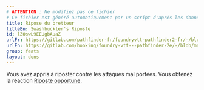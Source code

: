 ```yaml
---
# ATTENTION : Ne modifiez pas ce fichier
# Ce fichier est généré automatiquement par un script d'après les données du module Foundry VTT officiel et de sa traduction
title: Ripose du bretteur
titleEn: Swashbuckler's Riposte
id: lZ0swL9EEUgbAuaZ
urlFr: https://gitlab.com/pathfinder-fr/foundryvtt-pathfinder2-fr/-/blob/master/data/feats/lZ0swL9EEUgbAuaZ.htm
urlEn: https://gitlab.com/hooking/foundry-vtt---pathfinder-2e/-/blob/master/packs/data/feats.db/swashbuckler-s-riposte.json
group: feats
layout: dons
---
```

Vous avez appris à riposter contre les attaques mal portées. Vous obtenez la réaction [Riposte opportune](../actions/riposte-opportune.md).


